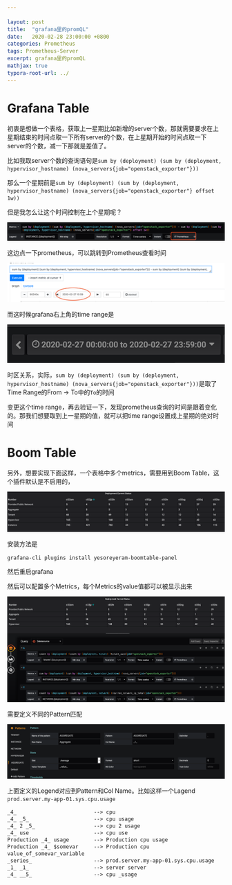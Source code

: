 ```yaml
---

layout: post
title:  "grafana里的promQL"
date:   2020-02-28 23:00:00 +0800
categories: Prometheus
tags: Prometheus-Server
excerpt: grafana里的promQL
mathjax: true
typora-root-url: ../
---
```


# Grafana Table

初衷是想做一个表格，获取上一星期比如新增的server个数，那就需要要求在上星期结束的时间点取一下所有server的个数，在上星期开始的时间点取一下server的个数，减一下那就是差值了。

比如我取server个数的查询语句是`sum by (deployment) (sum by (deployment, hypervisor_hostname) (nova_servers{job="openstack_exporter"}))`

那么一个星期前是`sum by (deployment) (sum by (deployment, hypervisor_hostname) (nova_servers{job="openstack_exporter"} offset 1w)) `

但是我怎么让这个时间控制在上个星期呢？

![image-20200228215559422](/assets/images/image-20200228215559422.png)

这边点一下prometheus，可以跳转到Prometheus查看时间

![image-20200228215731955](/assets/images/image-20200228215731955.png)

而这时候grafana右上角的time range是

![image-20200228215804076](/assets/images/image-20200228215804076.png)

时区关系，实际，`sum by (deployment) (sum by (deployment, hypervisor_hostname) (nova_servers{job="openstack_exporter"}))`是取了Time Range的From -> To中的`To`的时间

变更这个time range，再去验证一下，发现prometheus查询的时间是跟着变化的。那我们想要取到上一星期的值，就可以把time range设置成上星期的绝对时间

# Boom Table

另外，想要实现下面这样，一个表格中多个metrics，需要用到Boom Table，这个插件默认是不启用的，

![image-20200228220036385](/assets/images/image-20200228220036385.png)

安装方法是

```shell
grafana-cli plugins install yesoreyeram-boomtable-panel
```

然后重启grafana

然后可以配置多个Metrics，每个Metrics的value值都可以被显示出来

![image-20200228220228129](/assets/images/image-20200228220228129.png)

需要定义不同的Pattern匹配

![image-20200228220324157](/assets/images/image-20200228220324157.png)

上面定义的Legend对应到Pattern和Col Name。比如这样一个Lagend `prod.server.my-app-01.sys.cpu.usage`

```shell
_4_                         --> cpu
_4_ _5_                     --> cpu usage
_4_ 2 _5_                   --> cpu 2 usage
_4_ use                     --> cpu use
Production _4_ usage        --> Production cpu usage
Production _4_ $somevar     --> Production cpu value_of_somevar_variable
_series_                    --> prod.server.my-app-01.sys.cpu.usage
_1_ _1_                     --> server server
_4_ __5_                    --> cpu _usage
```

